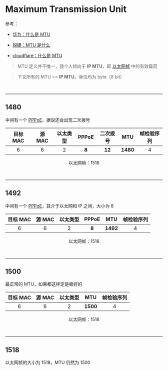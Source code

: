# Maximum Transmission Unit

参考：

* [华为：什么是 MTU](https://info.support.huawei.com/info-finder/encyclopedia/zh/MTU.html)

* [锐捷：MTU 是什么](https://www.ruijie.com.cn/jszl/90149/)

* [cloudflare：什么是 MTU](https://www.cloudflare.com/zh-cn/learning/network-layer/what-is-mtu/)

> MTU 定义并不唯一，我个人倾向于 **IP MTU**，即 [以太网帧](./ethernet.md#ethernet-ii-framing) 中的有效载荷

> 下文所有的 MTU == **IP MTU**，单位均为 byte（8 bit）


<br>

---

## 1480

中间有一个 [PPPoE](./pppoe.md)，据说还会出现二次拨号

<center>

| 目标 MAC  | 源 MAC  | 以太类型 | PPPoE | 二次拨号 | MTU | 帧检验序列 |
|:-:|:-:|:-:|:-:|:-:|:-:|:-:|
| 6 | 6 | 2 | **8** | **12** | **1480** | 4 |

以太网帧：1518

</center>

<br>

---

## 1492

中间有一个 [PPPoE](./pppoe.md)，其介于以太网和 IP 之间，大小为 8

<center>

| 目标 MAC  | 源 MAC  | 以太类型 | PPPoE | MTU | 帧检验序列 |
|:-:|:-:|:-:|:-:|:-:|:-:|
| 6 | 6 | 2 | **8** | **1492** | 4 |

以太网帧：1518

</center>

<br>

---

## 1500

最正常的 MTU，如果都这样定是极好的

<center>

| 目标 MAC  | 源 MAC  | 以太类型 | MTU | 帧检验序列 |
|:-:|:-:|:-:|:-:|:-:|
| 6 | 6 | 2 | **1500** | 4 |

以太网帧：1518

</center>

<br>

---

## 1518

以太网帧的大小为 1518，MTU 仍然为 1500